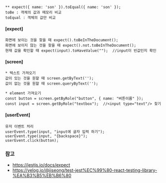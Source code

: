 ```
** expect({ name: 'son' }).toEqual({ name: 'son' });
toBe : 객체의 값과 메모리 비교
toEqual : 객체의 값만 비교

```

#### [expect]

```
화면에 보이는 것을 찾을 때 expect().toBeInTheDocument();
화면에 보이지 않는 것을 찾을 때 expect().not.toBeInTheDocument();
현재 값을 확인할 때 expect(input).toHaveValue("");  //input이 빈값인지 확인
```

#### [screen]

```
* 텍스트 가져오기
값이 있는 것을 원할 때 screen.getByText('');
값이 없는 것을 원할 때 screen.queryByText('');

* element 가져오기
const button = screen.getByRole("button", { name: "버튼이름" });
const input = screen.getByRole("textbox");  //<input type="text"/> 찾기
```

#### [userEvent]

```
유저 이벤트 처리
userEvent.type(input, "input에 글자 입력 하기");
userEvent.type(input, "{backspace}");
userEvent.click(button);
```

### 참고

- https://jestjs.io/docs/expect
- https://velog.io/@jiseong/test-jest%EC%99%80-react-testing-library-%EA%B3%B5%EB%B6%80

